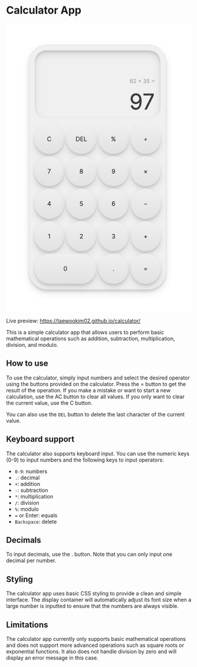 # Calculator App

![Preview of calculator](preview.png)

Live preview: https://taewookim02.github.io/calculator/

This is a simple calculator app that allows users to perform basic mathematical operations such as addition, subtraction, multiplication, division, and modulo.

## How to use

To use the calculator, simply input numbers and select the desired operator using the buttons provided on the calculator. Press the = button to get the result of the operation. If you make a mistake or want to start a new calculation, use the AC button to clear all values. If you only want to clear the current value, use the C button.

You can also use the `DEL` button to delete the last character of the current value.

## Keyboard support

The calculator also supports keyboard input. You can use the numeric keys (0-9) to input numbers and the following keys to input operators:

- `0-9`: numbers
- `.`: decimal
- `+`: addition
- `-`: subtraction
- `*`: multiplication
- `/`: division
- `%`: modulo
- `=` or Enter: equals
- `Backspace`: delete

## Decimals

To input decimals, use the . button. Note that you can only input one decimal per number.

## Styling

The calculator app uses basic CSS styling to provide a clean and simple interface. The display container will automatically adjust its font size when a large number is inputted to ensure that the numbers are always visible.

## Limitations

The calculator app currently only supports basic mathematical operations and does not support more advanced operations such as square roots or exponential functions. It also does not handle division by zero and will display an error message in this case.
